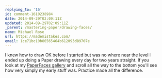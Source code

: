 ```yaml
---
replying_to: '16'
id: comment-1610238984
date: 2014-09-29T02:09:11Z
updated: 2014-09-29T02:09:11Z
_parent: /mastering-paper/drawing-faces/
name: Michael Rose
url: https://mademistakes.com/
email: 1ce71bc10b86565464b612093d89707e
---
```


I knew how to draw OK before I started but was no where near the level I ended
up doing a Paper drawing every day for two years straight. If you look at my
[PaperFaces gallery](http://mademistakes.com/paperfaces/) and scroll all the way
to the bottom you'll see how very simply my early stuff was. Practice made all
the difference.
